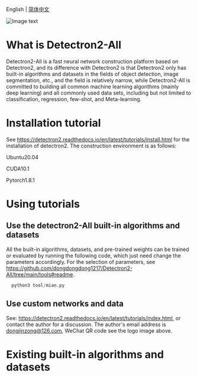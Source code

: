 English | [简体中文](https://github.com/dongdongdong1217/Detectron2-All/blob/main/README_ch.md)

![Image text](https://github.com/dongdongdong1217/Detectron2-All/blob/main/docs/NeuroDong3.jpg)

# What is Detectron2-All
Detectron2-All is a fast neural network construction platform based on Detectron2, and its difference with Detectron2 is that Detectron2 only has built-in algorithms and datasets in the fields of object detection, image segmentation, etc., and the field is relatively narrow, while Detectron2-All is committed to building all common machine learning algorithms (mainly deep learning) and all commonly used data sets, including but not limited to classification, regression, few-shot, and Meta-learning.
# Installation tutorial
See https://detectron2.readthedocs.io/en/latest/tutorials/install.html for the installation of detectron2. The construction environment is as follows:

Ubuntu20.04

CUDA10.1

Pytorch1.8.1

# Using tutorials
## Use the detectron2-All built-in algorithms and datasets
All the built-in algorithms, datasets, and pre-trained weights can be trained or evaluated by running the following code, which just need change the parameters accordingly. For the selection of parameters, see 
https://github.com/dongdongdong1217/Detectron2-All/tree/main/tools#readme.
```java  
  python3 tool/mian.py
```
## Use custom networks and data
See: https://detectron2.readthedocs.io/en/latest/tutorials/index.html, or contact the author for a discussion. The author's email address is dongjinzong@126.com, WeChat QR code see the logo image above.

# Existing built-in algorithms and datasets

